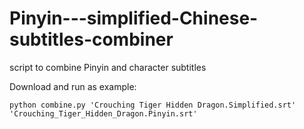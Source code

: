 Pinyin---simplified-Chinese-subtitles-combiner
==============================================

script to combine Pinyin and character subtitles



Download and run as example:

`python combine.py 'Crouching Tiger Hidden Dragon.Simplified.srt' 'Crouching_Tiger_Hidden_Dragon.Pinyin.srt'`